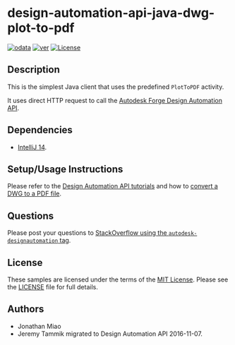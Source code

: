 # design-automation-api-java-dwg-plot-to-pdf

[![odata](https://img.shields.io/badge/odata-4.0-yellow.svg)](http://www.odata.org/documentation/)
[![ver](https://img.shields.io/badge/AutoCAD.io-2.0.0-blue.svg)](https://developer.autodesk.com/api/autocadio/v2/)
[![License](http://img.shields.io/:license-mit-red.svg)](http://opensource.org/licenses/MIT)

## Description

This is the simplest Java client that uses the predefined `PlotToPDF` activity.

It uses direct HTTP request to call the [Autodesk Forge Design Automation API](https://developer.autodesk.com/en/docs/design-automation/v2/overview/).

## Dependencies

- [IntelliJ 14](http://www.jetbrains.com/idea/).

## Setup/Usage Instructions

Please refer to the [Design Automation API tutorials](https://developer.autodesk.com/en/docs/design-automation/v2/tutorials/)
and how to [convert a DWG to a PDF file](https://developer.autodesk.com/en/docs/design-automation/v2/tutorials/convert-dwg-to-pdf/).

## Questions

Please post your questions to [StackOverflow using the `autodesk-designautomation` tag](http://stackoverflow.com/questions/tagged/autodesk-designautomation).

## License

These samples are licensed under the terms of the [MIT License](http://opensource.org/licenses/MIT).
Please see the [LICENSE](LICENSE) file for full details.

## Authors

- Jonathan Miao
- Jeremy Tammik migrated to Design Automation API 2016-11-07.
